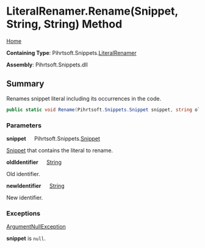 # LiteralRenamer\.Rename\(Snippet, String, String\) Method

[Home](../../../../README.md)

**Containing Type**: Pihrtsoft\.Snippets\.[LiteralRenamer](../README.md)

**Assembly**: Pihrtsoft\.Snippets\.dll

## Summary

Renames snippet literal including its occurrences in the code\.

```csharp
public static void Rename(Pihrtsoft.Snippets.Snippet snippet, string oldIdentifier, string newIdentifier)
```

### Parameters

**snippet** &emsp; Pihrtsoft\.Snippets\.[Snippet](../../Snippet/README.md)

[Snippet](../../Snippet/README.md) that contains the literal to rename\.

**oldIdentifier** &emsp; [String](https://docs.microsoft.com/en-us/dotnet/api/system.string)

Old identifier\.

**newIdentifier** &emsp; [String](https://docs.microsoft.com/en-us/dotnet/api/system.string)

New identifier\.

### Exceptions

[ArgumentNullException](https://docs.microsoft.com/en-us/dotnet/api/system.argumentnullexception)

**snippet** is `null`\.

